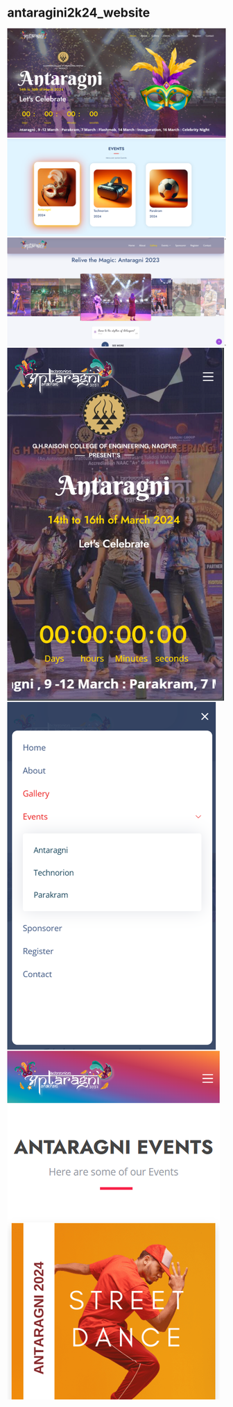 # antaragini2k24_website
<img src="pa.png" alt="" />
<img src="pb.png" alt="" />
<img src="p1.png" alt="" />
<img src="p2.png" alt="" />
<img src="p3.png" alt="" />
<img src="p4.png" alt="" />
